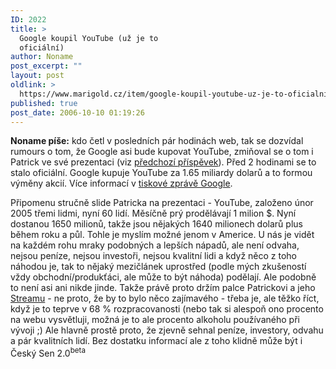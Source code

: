 ```yaml
---
ID: 2022
title: >
  Google koupil YouTube (už je to
  oficiální)
author: Noname
post_excerpt: ""
layout: post
oldlink: >
  https://www.marigold.cz/item/google-koupil-youtube-uz-je-to-oficialni
published: true
post_date: 2006-10-10 01:19:26
---
```

<p><strong>Noname píše:</strong> kdo četl v posledních pár hodinách web, tak se dozvídal rumours o tom, že Google asi bude kupovat YouTube, zmiňoval se o tom i Patrick ve své prezentaci (viz <a href="/postrehy-z-invexu-i-z-broadband-monday">předchozí příspěvek</a>). Před 2 hodinami se to stalo oficiální. Google kupuje YouTube za 1.65 miliardy dolarů a to formou výměny akcií. Více informací v <a href="http://investor.google.com/releases/20061009.html">tiskové zprávě Google</a>.</p>

<p>Připomenu stručně slide Patricka na prezentaci - YouTube, založeno únor 2005 třemi lidmi, nyní 60 lidí. Měsíčně prý prodělávají 1 milion $. Nyní dostanou 1650 milionů, takže jsou nějakých 1640 milionech dolarů plus během roku a půl. Tohle je myslím možné jenom v Americe. U nás je vidět na každém rohu mraky podobných a lepších nápadů, ale není odvaha, nejsou peníze, nejsou investoři, nejsou kvalitní lidi a když něco z toho náhodou je, tak to nějaký mezičlánek uprostřed (podle mých zkušeností vždy obchodní/produkťáci, ale může to být náhoda) podělají. Ale podobně to není asi ani nikde jinde. Takže právě proto držím palce Patrickovi a jeho <a href="http://www.stream.cz">Streamu</a> - ne proto, že by to bylo něco zajímavého - třeba je, ale těžko říct, když je to teprve v 68 % rozpracovanosti (nebo tak si alespoň ono procento na webu vysvětluji, možná je to ale procento alkoholu používaného při vývoji ;)
Ale hlavně prostě proto, že zjevně sehnal peníze, investory, odvahu a pár kvalitních lidí. Bez dostatku informací ale z toho klidně může být i Český Sen 2.0<sup>beta</sup></p>
